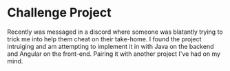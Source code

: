 # Challenge Project

Recently was messaged in a discord where someone was blatantly trying to trick me into help them cheat on their take-home. I found the project intruiging and am attempting to implement it in with Java on the backend and Angular on the front-end. Pairing it with another project I've had on my mind.
